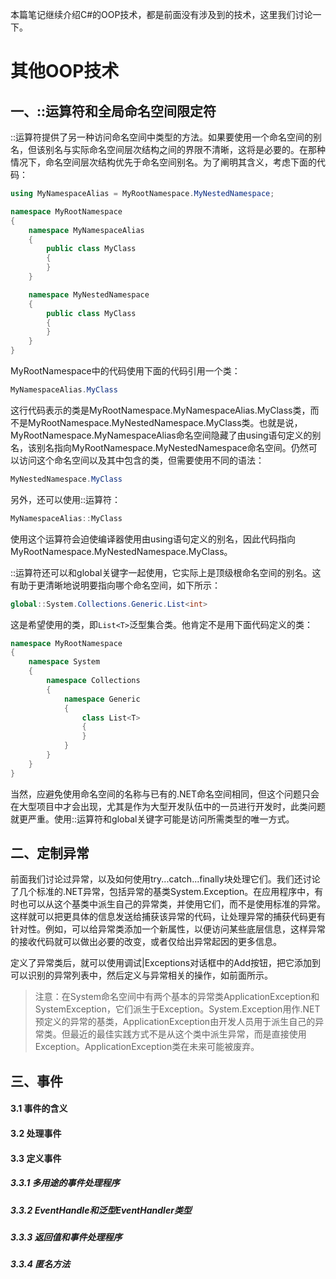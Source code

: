 本篇笔记继续介绍C#的OOP技术，都是前面没有涉及到的技术，这里我们讨论一下。

# 其他OOP技术 #

## 一、::运算符和全局命名空间限定符 ##

::运算符提供了另一种访问命名空间中类型的方法。如果要使用一个命名空间的别名，但该别名与实际命名空间层次结构之间的界限不清晰，这将是必要的。在那种情况下，命名空间层次结构优先于命名空间别名。为了阐明其含义，考虑下面的代码：

```csharp
using MyNamespaceAlias = MyRootNamespace.MyNestedNamespace;

namespace MyRootNamespace
{
	namespace MyNamespaceAlias
	{
		public class MyClass
		{
		}
	}

	namespace MyNestedNamespace
	{
		public class MyClass
		{
		}
	}
}
```

MyRootNamespace中的代码使用下面的代码引用一个类：

```csharp
MyNamespaceAlias.MyClass
```

这行代码表示的类是MyRootNamespace.MyNamespaceAlias.MyClass类，而不是MyRootNamespace.MyNestedNamespace.MyClass类。也就是说，MyRootNamespace.MyNamespaceAlias命名空间隐藏了由using语句定义的别名，该别名指向MyRootNamespace.MyNestedNamespace命名空间。仍然可以访问这个命名空间以及其中包含的类，但需要使用不同的语法：

```csharp
MyNestedNamespace.MyClass
```

另外，还可以使用::运算符：

```csharp
MyNamespaceAlias::MyClass
```

使用这个运算符会迫使编译器使用由using语句定义的别名，因此代码指向MyRootNamespace.MyNestedNamespace.MyClass。

::运算符还可以和global关键字一起使用，它实际上是顶级根命名空间的别名。这有助于更清晰地说明要指向哪个命名空间，如下所示：

```csharp
global::System.Collections.Generic.List<int>
```

这是希望使用的类，即`List<T>`泛型集合类。他肯定不是用下面代码定义的类：

```csharp
namespace MyRootNamespace
{
	namespace System
	{
		namespace Collections
		{
			namespace Generic
			{
				class List<T>
				{
				}
			}
		}
	}
}
```

当然，应避免使用命名空间的名称与已有的.NET命名空间相同，但这个问题只会在大型项目中才会出现，尤其是作为大型开发队伍中的一员进行开发时，此类问题就更严重。使用::运算符和global关键字可能是访问所需类型的唯一方式。

## 二、定制异常 ##

前面我们讨论过异常，以及如何使用try...catch...finally块处理它们。我们还讨论了几个标准的.NET异常，包括异常的基类System.Exception。在应用程序中，有时也可以从这个基类中派生自己的异常类，并使用它们，而不是使用标准的异常。这样就可以把更具体的信息发送给捕获该异常的代码，让处理异常的捕获代码更有针对性。例如，可以给异常类添加一个新属性，以便访问某些底层信息，这样异常的接收代码就可以做出必要的改变，或者仅给出异常起因的更多信息。

定义了异常类后，就可以使用调试|Exceptions对话框中的Add按钮，把它添加到可以识别的异常列表中，然后定义与异常相关的操作，如前面所示。

> 注意：在System命名空间中有两个基本的异常类ApplicationException和SystemException，它们派生于Exception。System.Exception用作.NET预定义的异常的基类，ApplicationException由开发人员用于派生自己的异常类。但最近的最佳实践方式不是从这个类中派生异常，而是直接使用Exception。ApplicationException类在未来可能被废弃。

## 三、事件 ##

#### 3.1 事件的含义

#### 3.2 处理事件

#### 3.3 定义事件

##### 3.3.1 多用途的事件处理程序

##### 3.3.2 EventHandle和泛型EventHandler<T>类型

##### 3.3.3 返回值和事件处理程序

##### 3.3.4 匿名方法

